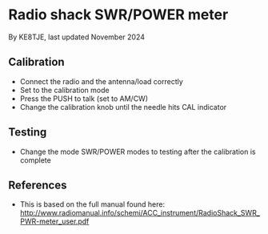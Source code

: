 # Radio shack SWR/POWER meter
By KE8TJE, last updated November 2024
## Calibration

- Connect the radio and the antenna/load correctly
- Set to the calibration mode
- Press the PUSH to talk (set to AM/CW)
- Change the calibration knob until the needle hits CAL indicator

## Testing

- Change the mode SWR/POWER modes to testing after the calibration is complete
## References

 - This is based on the full manual found here: http://www.radiomanual.info/schemi/ACC_instrument/RadioShack_SWR_PWR-meter_user.pdf